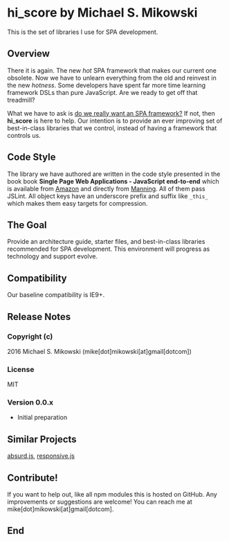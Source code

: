 # hi\_score by Michael S. Mikowski
This is the set of libraries I use for SPA development.

## Overview
There it is again. The new *hot* SPA framework that makes our current
one obsolete.  Now we have to unlearn everything from the old and reinvest
in the new *hotness*.  Some developers have spent far more time learning
framework DSLs than pure JavaScript. Are we ready to get off that
treadmill?

What we have to ask is [do we really want an SPA framework?][0]  If not,
then **hi**\_**score** is here to help.  Our intention is to provide 
an ever improving set of best-in-class libraries that we control, instead of
having a framework that controls us.

## Code Style
The library we have authored are written in the code style presented in 
the book book **Single Page Web Applications - JavaScript end-to-end**
which is available from [Amazon][1] and directly from [Manning][2].
All of them pass JSLint. All object keys have an underscore prefix and
suffix like `_this_` which makes them easy targets for compression.

## The Goal
Provide an architecture guide, starter files, and best-in-class libraries
recommended for SPA development.  This environment will progress as
technology and support evolve.

## Compatibility
Our baseline compatibility is IE9+.

## Release Notes
### Copyright (c)
2016 Michael S. Mikowski (mike[dot]mikowski[at]gmail[dotcom])

### License
MIT

### Version 0.0.x
- Initial preparation

## Similar Projects
[absurd.js][3], [responsive.js][4]

## Contribute!
If you want to help out, like all npm modules this is hosted on 
GitHub. Any improvements or suggestions are welcome!
You can reach me at mike[dot]mikowski[at]gmail[dotcom].

## End
[0]:http://mmikowski.github.io/no-frameworks
[1]:http://www.amazon.com/dp/1617290750
[2]:http://manning.com/mikowski
[3]:http://absurdjs.com/
[4]:http://www.responsivejs.com/

